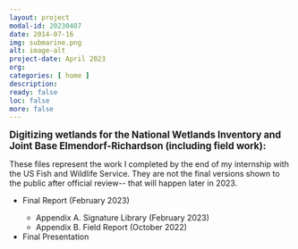 ```yaml
---
layout: project
modal-id: 20230407
date: 2014-07-16
img: submarine.png
alt: image-alt
project-date: April 2023
org: 
categories: [ home ]
description:
ready: false
loc: false
more: false
---
```


<p><b><big>Digitizing wetlands for the National Wetlands Inventory and Joint Base Elmendorf-Richardson (including field work):</big></b></p>
<p>These files represent the work I completed by the end of my internship with the US Fish and Wildlife Service. They are not the final versions shown to the public after official review-- that will happen later in 2023.</p>
<p>
    <ul>
        <li>Final Report (February 2023)</li>
        <ul>
        <li>Appendix A. Signature Library (February 2023)</li>
        <li>Appendix B. Field Report (October 2022)</li>
        </ul>
        <li>Final Presentation</li>
    </ul>
</p>